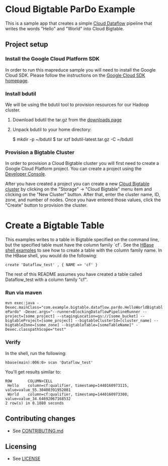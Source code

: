 # Cloud Bigtable ParDo Example

This is a sample app that creates a simple [Cloud Dataflow](https://cloud.google.com/dataflow/)
pipeline that writes the words "Hello" and "World" into Cloud Bigtable.

## Project setup

### Install the Google Cloud Platform SDK

In order to run this mapreduce sample you will need to install the Google Cloud
SDK. Please follow the instructions on the [Google Cloud SDK homepage](https://cloud.google.com/sdk/).

### Install bdutil

We will be using the bdutil tool to provision resources for our Hadoop cluster.

1. Download bdutil the tar.gz from the [downloads page](https://cloud.google.com/hadoop/downloads)
1. Unpack bdutil to your home directory:

   $ mkdir -p ~/bdutil
   $ tar xzf bdutil-latest.tar.gz -C ~/bdutil

### Provision a Bigtable Cluster

In order to provision a Cloud Bigtable cluster you will first need to create a
Google Cloud Platform project. You can create a project using the
[Developer Console](https://cloud.google.com/console).

After you have created a project you can create a new [Cloud Bigtable cluster](https://cloud.google.com/bigtable/docs/creating-cluster) by
clicking on the "Storage" -> "Cloud Bigtable" menu item and clicking on the
"New Cluster" button.  After that, enter the cluster name, ID, zone, and number
of nodes. Once you have entered those values, click the "Create" button to
provision the cluster.

# Create a Bigtable Table

This examples writes to a table in Bigtable specified on the command line,
 but the specified table must have the column family \`cf\`. See the [HBase shell examples](https://cloud.google.com/bigtable/docs/hbase-shell-quickstart) 
 to see how to create a table with the column family name.  In the HBase shell, you would do the following:
 
    create 'Dataflow_test' , { NAME => 'cf' }
    
The rest of this README assumes you have created a table called Dataflow_test with a 
column family "cf".    


### Run via maven

`mvn exec:java -Dexec.mainClass="com.example.bigtable.dataflow.pardo.HelloWorldBigtablePardo" -Dexec.args="--runner=BlockingDataflowPipelineRunner --project=[some_project] --stagingLocation=gs://[some_bucket] --bigtableProject=[some_project] --bigtableClusterId=[cluster_name] --bigtableZone=[some_zone] --bigtableTable=[someTableName]" -Dexec.classpathScope="test"`

### Verify

In the shell, run the following:

`hbase(main):006:0> scan 'Dataflow_test'`

You'll get results similar to:
```
ROW       COLUMN+CELL
 Hello    column=cf:qualifier, timestamp=1440160973115, value=value_55.30408391952081
 World    column=cf:qualifier, timestamp=1440160973308, value=value_34.64692067168532
2 row(s) in 0.1880 seconds
```

## Contributing changes

* See [CONTRIBUTING.md](../../CONTRIBUTING.md)

## Licensing

* See [LICENSE](../../LICENSE)
